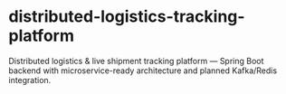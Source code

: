 # distributed-logistics-tracking-platform
Distributed logistics &amp; live shipment tracking platform — Spring Boot backend with microservice-ready architecture and planned Kafka/Redis integration.
